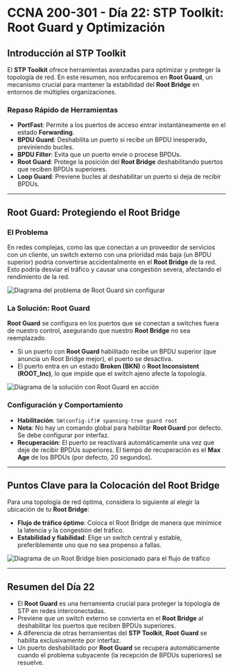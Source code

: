 # CCNA 200-301 - Día 22: STP Toolkit: Root Guard y Optimización

## Introducción al STP Toolkit
El **STP Toolkit** ofrece herramientas avanzadas para optimizar y proteger la topología de red. En este resumen, nos enfocaremos en **Root Guard**, un mecanismo crucial para mantener la estabilidad del **Root Bridge** en entornos de múltiples organizaciones.

### Repaso Rápido de Herramientas
- **PortFast**: Permite a los puertos de acceso entrar instantáneamente en el estado **Forwarding**.
- **BPDU Guard**: Deshabilita un puerto si recibe un BPDU inesperado, previniendo bucles.
- **BPDU Filter**: Evita que un puerto envíe o procese BPDUs.
- **Root Guard**: Protege la posición del **Root Bridge** deshabilitando puertos que reciben BPDUs superiores.
- **Loop Guard**: Previene bucles al deshabilitar un puerto si deja de recibir BPDUs.

---

## Root Guard: Protegiendo el Root Bridge

### El Problema
En redes complejas, como las que conectan a un proveedor de servicios con un cliente, un switch externo con una prioridad más baja (un BPDU superior) podría convertirse accidentalmente en el **Root Bridge** de la red. Esto podría desviar el tráfico y causar una congestión severa, afectando el rendimiento de la red.

![Diagrama del problema de Root Guard sin configurar](images/lab-dia1/root-guard-problem.png)

### La Solución: Root Guard
**Root Guard** se configura en los puertos que se conectan a switches fuera de nuestro control, asegurando que nuestro **Root Bridge** no sea reemplazado.
- Si un puerto con **Root Guard** habilitado recibe un BPDU superior (que anuncia un Root Bridge mejor), el puerto se desactiva.
- El puerto entra en un estado **Broken (BKN)** o **Root Inconsistent (ROOT_Inc)**, lo que impide que el switch ajeno afecte la topología.

![Diagrama de la solución con Root Guard en acción](images/lab-dia1/root-guard-solution.png)

### Configuración y Comportamiento
- **Habilitación**: `SW(config-if)# spanning-tree guard root`
- **Nota**: No hay un comando global para habilitar **Root Guard** por defecto. Se debe configurar por interfaz.
- **Recuperación**: El puerto se reactivará automáticamente una vez que deje de recibir BPDUs superiores. El tiempo de recuperación es el **Max Age** de los BPDUs (por defecto, 20 segundos).

---

## Puntos Clave para la Colocación del Root Bridge

Para una topología de red óptima, considera lo siguiente al elegir la ubicación de tu **Root Bridge**:
- **Flujo de tráfico óptimo**: Coloca el Root Bridge de manera que minimice la latencia y la congestión del tráfico.
- **Estabilidad y fiabilidad**: Elige un switch central y estable, preferiblemente uno que no sea propenso a fallas.

![Diagrama de un Root Bridge bien posicionado para el flujo de tráfico](images/lab-dia1/root-bridge-placement.png)

---

## Resumen del Día 22

- El **Root Guard** es una herramienta crucial para proteger la topología de STP en redes interconectadas.
- Previene que un switch externo se convierta en el **Root Bridge** al deshabilitar los puertos que reciben BPDUs superiores.
- A diferencia de otras herramientas del **STP Toolkit**, **Root Guard** se habilita exclusivamente por interfaz.
- Un puerto deshabilitado por **Root Guard** se recupera automáticamente cuando el problema subyacente (la recepción de BPDUs superiores) se resuelve.